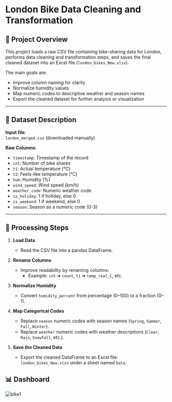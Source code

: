 # London Bike Data Cleaning and Transformation

## 📄 Project Overview

This project loads a raw CSV file containing bike-sharing data for London, performs data cleaning and transformation steps, and saves the final cleaned dataset into an Excel file (`london_bikes_New.xlsx`).

The main goals are:
- Improve column naming for clarity
- Normalize humidity values
- Map numeric codes to descriptive weather and season names
- Export the cleaned dataset for further analysis or visualization

---

## 📂 Dataset Description

**Input file**:  
`london_merged.csv` (downloaded manually)

**Raw Columns**:
- `timestamp`: Timestamp of the record
- `cnt`: Number of bike shares
- `t1`: Actual temperature (°C)
- `t2`: Feels-like temperature (°C)
- `hum`: Humidity (%)
- `wind_speed`: Wind speed (km/h)
- `weather_code`: Numeric weather code
- `is_holiday`: 1 if holiday, else 0
- `is_weekend`: 1 if weekend, else 0
- `season`: Season as a numeric code (0-3)

---

## 🔧 Processing Steps

1. **Load Data**  
   - Read the CSV file into a pandas DataFrame.

2. **Rename Columns**  
   - Improve readability by renaming columns:
     - Example: `cnt` ➔ `count`, `t1` ➔ `temp_real_C`, etc.

3. **Normalize Humidity**  
   - Convert `humidity_percent` from percentage (0–100) to a fraction (0–1).

4. **Map Categorical Codes**  
   - Replace `season` numeric codes with season names (`Spring`, `Summer`, `Fall`, `Winter`).
   - Replace `weather` numeric codes with weather descriptions (`Clear`, `Rain`, `Snowfall`, etc.).

5. **Save the Cleaned Data**  
   - Export the cleaned DataFrame to an Excel file: `london_bikes_New.xlsx` under a sheet named `Data`.

## 📊  Dashboard

![bike1](https://github.com/user-attachments/assets/3439de3c-265b-40cd-8b40-7a052eab2f19)

